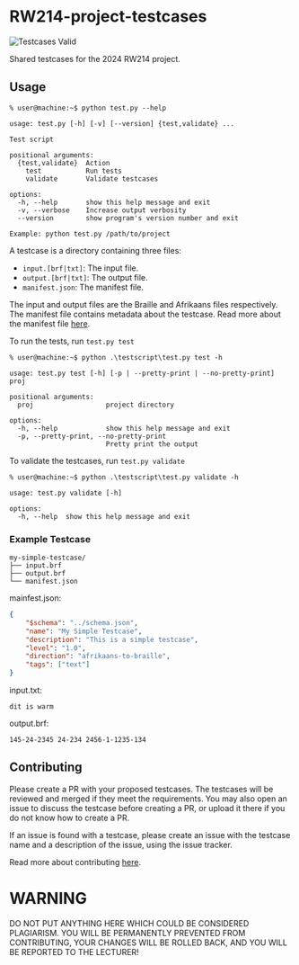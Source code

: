 # RW214-project-testcases
![Testcases Valid](https://github.com/lo9ud/RW214-project-testcases/actions/workflows/validate.yml/badge.svg?event=push)

Shared testcases for the 2024 RW214 project.

## Usage

```
% user@machine:~$ python test.py --help

usage: test.py [-h] [-v] [--version] {test,validate} ...

Test script

positional arguments:
  {test,validate}  Action
    test           Run tests
    validate       Validate testcases

options:
  -h, --help       show this help message and exit
  -v, --verbose    Increase output verbosity
  --version        show program's version number and exit

Example: python test.py /path/to/project
```

A testcase is a directory containing three files:

 - `input.[brf|txt]`: The input file.
 - `output.[brf|txt]`: The output file.
 - `manifest.json`: The manifest file.

The input and output files are the Braille and Afrikaans files respectively. The manifest file contains metadata about the testcase. Read more about the manifest file [here](./MANIFEST.md).

To run the tests, run `test.py test`

```
% user@machine:~$ python .\testscript\test.py test -h

usage: test.py test [-h] [-p | --pretty-print | --no-pretty-print] proj

positional arguments:
  proj                  project directory

options:
  -h, --help            show this help message and exit
  -p, --pretty-print, --no-pretty-print
                        Pretty print the output
```

To validate the testcases, run `test.py validate`

```
% user@machine:~$ python .\testscript\test.py validate -h

usage: test.py validate [-h]

options:
  -h, --help  show this help message and exit
```

### Example Testcase

```
my-simple-testcase/
├── input.brf
├── output.brf
└── manifest.json
```
mainfest.json:
```json 
{
    "$schema": "../schema.json",
    "name": "My Simple Testcase",
    "description": "This is a simple testcase",
    "level": "1.0",
    "direction": "afrikaans-to-braille",
    "tags": ["text"]
}
```

input.txt:
```
dit is warm
```

output.brf:
```
145-24-2345 24-234 2456-1-1235-134
```

## Contributing

Please create a PR with your proposed testcases. The testcases will be reviewed and merged if they meet the requirements. You may also open an issue to discuss the testcase before creating a PR, or upload it there if you do not know how to create a PR.

If an issue is found with a testcase, please create an issue with the testcase name and a description of the issue, using the issue tracker.

Read more about contributing [here](./CONTRIBUTING.md).

# WARNING

DO NOT PUT ANYTHING HERE WHICH COULD BE CONSIDERED PLAGIARISM. YOU WILL BE PERMANENTLY PREVENTED FROM CONTRIBUTING, YOUR CHANGES WILL BE ROLLED BACK, AND YOU WILL BE REPORTED TO THE LECTURER!
